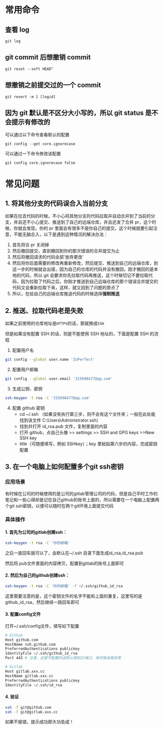# 常用命令

## 查看 log

```
git log
```

## git commit 后想撤销 commit

```
git reset --soft HEAD^
```

## 想撤销之前提交过的一个 commit

```
git revert -m 1 [logid]
```

## 因为 git 默认是不区分大小写的，所以 git status 是不会提示有修改的

可以通过以下命令查看默认的配置

```
git config --get core.ignorecase
```

可以通过一下命令修改该配置

```
git config core.ignorecase false
```

# 常见问题

## 1. 将其他分支的代码误合入当前分支

如果在拉去代码的时候，不小心将其他分支的代码拉取并自动合并到了当前的分支，并且还不小心提交、推送到了自己的远端仓库，并且还发了合并 pr，这个时候，你就会发现，你的 pr 里面会有很多不是你自己的提交，这个时候就要引起注意，不能无脑合入，以下是遇到这种情况的解决办法：

1. 首先将合 pr 关闭掉
2. 然后撤回提交，直到撤回到你的那次错误的合并提交为止
3. 然后将撤回请求的代码全部'放弃更改'
4. 然后将你后面需要的修改再重新修改，然后提交、推送到自己的远端仓库，到这一步的时候就会出错，因为自己的仓库的代码并没有撤回，刚才撤回的是本地的代码，所以 git 会要求你先拉取代码再推送，这个时候切记不要拉取代码，因为拉取了代码之后，你刚才推送到自己远端仓库的那个错误合并提交的代码又会重新拉取下来，这样，就又回到了问题的原点了
5. 所以，在给自己的远端仓库推送代码的时候选择**强制推送**

## 2. 推送、拉取代码老是失败

如果之前使用的仓库地址是`HTTPS`的话，那就换成`SSH`

但是如果没有配置 SSH 的话，则是不能使用 SSH 地址的，下面是配置 SSH 的流程

1. 配置用户名

```bash
git config --global user.name 'ZuPerfect'
```

2. 配置用户邮箱

```bash
git config --global user.email '315698477@qq.com'
```

3. 生成公钥、密钥

```bash
ssh-keygen -t rsa -C '315698477@qq.com'
```

4. 配置 github 密钥
   - cd ~/.ssh （如果没有执行第三步，则不会有这个文件夹；一般在此处能找到该文件 C:\Users\Administrator\.ssh）
   - 找到并打开 id_rsa.pub 文件，复制里面的内容
   - 打开 github，点自己头像 >> settings >> SSH and GPG keys >>New SSH key
   - title（可随便填写，例如 SSHkey）；key 里粘贴第六步的内容，完成密钥配置

## 3. 在一个电脑上如何配置多个git ssh密钥
### 应用场景
有时候在公司的时候使用的是公司的gitlab管理公司的代码，但是自己平时工作的笔记和一些心得却是记在自己github的账号上面的，所以需要在一个电脑上配置两个git ssh密钥，以便可以随时在两个git环境上面提交代码

### 具体操作
#### 1. 首先为公司的gitlab创建ssh：
``` bash
ssh-keygen -t rsa -C '你的邮箱'
```
之后一直回车就可以了，会默认在~/.ssh 目录下面生成id_rsa,id_rsa.pub

然后将.pub文件里面的内容拷贝，配置到gitlab的账号上面即可

#### 2. 然后为自己的github创建ssh：
``` bash
ssh-keygen -t rsa -C '你的邮箱' -f ~/.ssh/github_id_rsa
```
这里需要注意的是，这个密钥文件的名字不能和上面的重复，这里写的是github_id_rsa，然后继续一路回车即可
#### 3. 配置config文件
打开~/.ssh/config文件，填写如下配置
``` bash
# Github
Host github.com
HostName ssh.github.com
PreferredAuthentications publickey
IdentityFile ~/.ssh/github_id_rsa
Port 443 # 注意，这里不配置的话默认用的22端口，有时候会报异常

# Gitlab
Host gitlab.xxx.cc
HostName gitlab.xxx.cc
PreferredAuthentications publickey
IdentityFile ~/.ssh/id_rsa
```
#### 4. 验证
``` bash
ssh -T git@github.com
ssh -T git@gitlab.xxx.cc
```
如果不报错，提示成功即大功告成！
